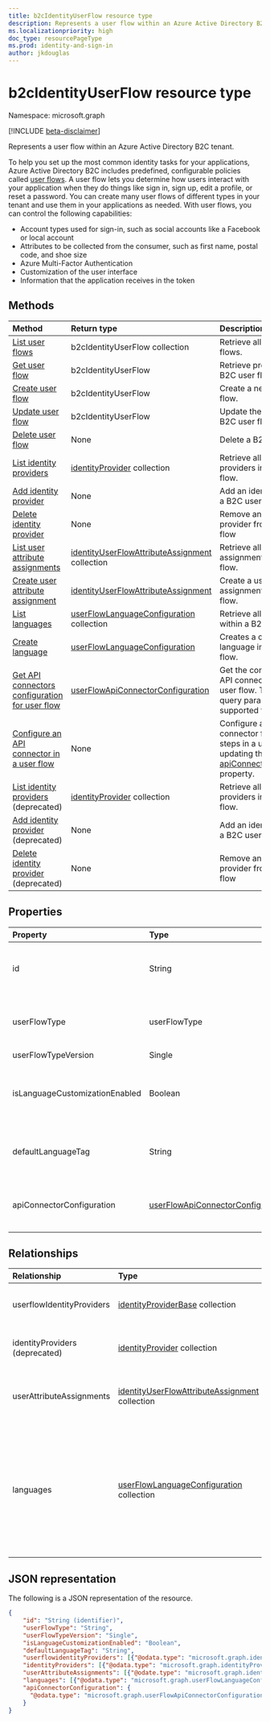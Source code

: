 ```yaml
---
title: b2cIdentityUserFlow resource type
description: Represents a user flow within an Azure Active Directory B2C tenant.
ms.localizationpriority: high
doc_type: resourcePageType
ms.prod: identity-and-sign-in
author: jkdouglas
---
```


# b2cIdentityUserFlow resource type

Namespace: microsoft.graph

[!INCLUDE [beta-disclaimer](../../includes/beta-disclaimer.md)]

Represents a user flow within an Azure Active Directory B2C tenant.

To help you set up the most common identity tasks for your applications, Azure Active Directory B2C includes predefined, configurable policies called [user flows](/azure/active-directory-b2c/user-flow-overview). A user flow lets you determine how users interact with your application when they do things like sign in, sign up, edit a profile, or reset a password. You can create many user flows of different types in your tenant and use them in your applications as needed. With user flows, you can control the following capabilities:

- Account types used for sign-in, such as social accounts like a Facebook or local account
- Attributes to be collected from the consumer, such as first name, postal code, and shoe size
- Azure Multi-Factor Authentication
- Customization of the user interface
- Information that the application receives in the token

## Methods

| Method                                                                                                        | Return type                                                                                           | Description                                                                                                                                                           |
| :------------------------------------------------------------------------------------------------------------ | :---------------------------------------------------------------------------------------------------- | :-------------------------------------------------------------------------------------------------------------------------------------------------------------------- |
| [List user flows](../api/identitycontainer-list-b2cuserflows.md)                                              | b2cIdentityUserFlow collection                                                                        | Retrieve all B2C user flows.                                                                                                                                          |
| [Get user flow](../api/b2cidentityuserflow-get.md)                                                            | b2cIdentityUserFlow                                                                                   | Retrieve properties of a B2C user flow.                                                                                                                               |
| [Create user flow](../api/identitycontainer-post-b2cuserflows.md)                                             | b2cIdentityUserFlow                                                                                   | Create a new B2C user flow.                                                                                                                                           |
| [Update user flow](../api/b2cidentityuserflow-update.md)                                                      | b2cIdentityUserFlow                                                                                   | Update the properties of a B2C user flow.                                                                                                                             |
| [Delete user flow](../api/b2cidentityuserflow-delete.md)                                                      | None                                                                                                  | Delete a B2C user flow.                                                                                                                                               |
| [List identity providers](../api/b2cidentityuserflow-list-userflowidentityproviders.md)                       | [identityProvider](../resources/identityProviderbase.md) collection                                   | Retrieve all identity providers in a B2C user flow.                                                                                                                   |
| [Add identity provider](../api/b2cidentityuserflow-userflowidentityproviders-update.md)                       | None                                                                                                  | Add an identity provider to a B2C user flow.                                                                                                                          |
| [Delete identity provider](../api/b2cidentityuserflow-delete-userflowidentityproviders.md)                    | None                                                                                                  | Remove an identity provider from a B2C user flow                                                                                                                      |
| [List user attribute assignments](../api/b2cidentityuserflow-list-userattributeassignments.md)                | [identityUserFlowAttributeAssignment](../resources/identityuserflowattributeassignment.md) collection | Retrieve all user attribute assignments in a B2C user flow.                                                                                                           |
| [Create user attribute assignment](../api/b2cidentityuserflow-post-userattributeassignments.md)               | [identityUserFlowAttributeAssignment](../resources/identityuserflowattributeassignment.md)            | Create a user attribute assignment in a B2C user flow.                                                                                                                |
| [List languages](../api/b2cidentityuserflow-list-languages.md)                                                | [userFlowLanguageConfiguration](../resources/userflowlanguageconfiguration.md) collection             | Retrieve all languages within a B2C user flow.                                                                                                                        |
| [Create language](../api/b2cidentityuserflow-put-languages.md)                                                | [userFlowLanguageConfiguration](../resources/userflowlanguageconfiguration.md)                        | Creates a custom language in a B2C user flow.                                                                                                                         |
| [Get API connectors configuration for user flow](../api/b2cidentityuserflow-get-apiConnectorConfiguration.md) | [userFlowApiConnectorConfiguration](../resources/userflowapiconnectorconfiguration.md)                | Get the configuration for API connectors used in the user flow. The $expand query parameter is not supported for this method.                                         |
| [Configure an API connector in a user flow](../api/b2cidentityuserflow-put-apiConnectorConfiguration.md)      | None                                                                                                  | Configure an API connector for specific steps in a user flow by updating the [apiConnectorConfiguration](../resources/userflowapiconnectorconfiguration.md) property. |
| [List identity providers](../api/b2cidentityuserflow-list-identityproviders.md) (deprecated)                  | [identityProvider](../resources/identityProvider.md) collection                                       | Retrieve all identity providers in a B2C user flow.                                                                                                                   |
| [Add identity provider](../api/b2cidentityuserflow-post-identityproviders.md) (deprecated)                    | None                                                                                                  | Add an identity provider to a B2C user flow.                                                                                                                          |
| [Delete identity provider](../api/b2cidentityuserflow-delete-identityproviders.md) (deprecated)               | None                                                                                                  | Remove an identity provider from a B2C user flow                                                                                                                      |

## Properties

| Property                       | Type                                                                                   | Description                                                                                                                                                                                                                            |
| :----------------------------- | :------------------------------------------------------------------------------------- | :------------------------------------------------------------------------------------------------------------------------------------------------------------------------------------------------------------------------------------- |
| id                             | String                                                                                 | The name of the user flow. This is a required value and is immutable after it's created. The name will be prefixed with the value of `B2C_1_` after creation.                                                                          |
| userFlowType                   | userFlowType                                                                           | The [type of user flow](/azure/active-directory-b2c/user-flow-versions). The supported values for **userFlowType** are: `signUp`, `signIn`, `signUpOrSignIn`, `passwordReset`, `profileUpdate`, `resourceOwner`.                       |
| userFlowTypeVersion            | Single                                                                                 | The version of the user flow.                                                                                                                                                                                                          |
| isLanguageCustomizationEnabled | Boolean                                                                                | The property that determines whether language customization is enabled within the B2C user flow. Language customization is not enabled by default for B2C user flows.                                                                  |
| defaultLanguageTag             | String                                                                                 | Indicates the default language of the b2cIdentityUserFlow that is used when no `ui_locale` tag is specified in the request. This field is [RFC 5646](https://tools.ietf.org/html/rfc5646) compliant.                                   |
| apiConnectorConfiguration      | [userFlowApiConnectorConfiguration](../resources/userflowapiconnectorconfiguration.md) | Configuration for enabling an API connector for use as part of the user flow. You can only obtain the value of this object using [Get userFlowApiConnectorConfiguration](../api/b2cidentityuserflow-get-apiConnectorConfiguration.md). |

## Relationships

| Relationship                   | Type                                                                                                  | Description                                                                                                                         |
| :----------------------------- | :---------------------------------------------------------------------------------------------------- | :---------------------------------------------------------------------------------------------------------------------------------- |
| userflowIdentityProviders      | [identityProviderBase](../resources/identityproviderbase.md) collection                               | The identity providers included in the user flow.                                                                                   |
| identityProviders (deprecated) | [identityProvider](../resources/identityprovider.md) collection                                       | The identity providers included in the user flow.                                                                                   |
| userAttributeAssignments       | [identityUserFlowAttributeAssignment](../resources/identityuserflowattributeassignment.md) collection | The user attribute assignments included in the user flow.                                                                           |
| languages                      | [userFlowLanguageConfiguration](../resources/userflowlanguageconfiguration.md) collection             | The languages supported for customization within the user flow. Language customization is not enabled by default in B2C user flows. |

## JSON representation

The following is a JSON representation of the resource.

<!-- {
  "blockType": "resource",
  "@odata.type": "microsoft.graph.b2cIdentityUserFlow",
  "optionalProperties": [],
  "keyProperty": "id"
} -->

```json
{
    "id": "String (identifier)",
    "userFlowType": "String",
    "userFlowTypeVersion": "Single",
    "isLanguageCustomizationEnabled": "Boolean",
    "defaultLanguageTag": "String",
    "userflowidentityProviders": [{"@odata.type": "microsoft.graph.identityProviderBase"}],
    "identityProviders": [{"@odata.type": "microsoft.graph.identityProvider"}],
    "userAttributeAssignments": [{"@odate.type": "microsoft.graph.identityUserFlowAttributeAssignment"}],
    "languages": [{"@odata.type": "microsoft.graph.userFlowLanguageConfiguration"}],
    "apiConnectorConfiguration": {
      "@odata.type": "microsoft.graph.userFlowApiConnectorConfiguration"
    }
}
```
